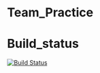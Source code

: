 # Team_Practice

# Build_status
[![Build Status](https://travis-ci.com/Sharanabasav/Team_Practice.svg?branch=master)](https://travis-ci.com/Sharanabasav/Team_Practice)
